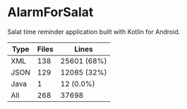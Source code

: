# AlarmForSalat
Salat time reminder application built with Kotlin for Android. 

Type | Files | Lines
-----|-------|------------
XML  | 138   | 25601 (68%)
JSON | 129   | 12085 (32%)
Java | 1     | 12 (0.0%)
All  | 268   | 37698
